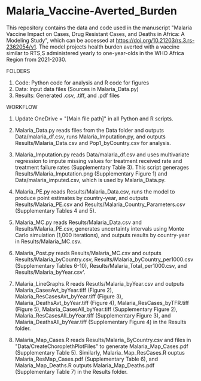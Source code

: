 # Malaria_Vaccine-Averted_Burden

This repository contains the data and code used in the manuscript "Malaria Vaccine Impact on Cases, Drug Resistant Cases, and Deaths in Africa: A Modeling Study", which can be accessed at https://doi.org/10.21203/rs.3.rs-2362054/v1. The model projects health burden averted with a vaccine similar to RTS,S administered yearly to one-year-olds in the WHO Africa Region from 2021-2030. 

FOLDERS
1. Code: Python code for analysis and R code for figures 
2. Data: Input data files (Sources in Malaria_Data.py)
3. Results: Generated .csv, .tiff, and .pdf files

WORKFLOW
1. Update OneDrive = "[Main file path]" in all Python and R scripts.

2. Malaria_Data.py reads files from the Data folder and outputs Data/malaria_df.csv, runs Malaria_Imputation.py, and outputs Results/Malaria_Data.csv and Pop1_byCountry.csv for analysis.

3. Malaria_Imputation.py reads Data/malaria_df.csv and uses multivariate regression to impute missing values for treatment received rate and treatment failure rates (Supplementary Table 3). This script generages Results/Malaria_Imputation.png (Supplementary Figure 1) and Data/malaria_imputed.csv, which is used by Malaria_Data.py.

4. Malaria_PE.py reads Results/Malaria_Data.csv, runs the model to produce point estimates by country-year, and outputs Results/Malaria_PE.csv and Results/Malaria_Country_Parameters.csv (Supplementary Tables 4 and 5).

5. Malaria_MC.py reads Results/Malaria_Data.csv and Results/Malaria_PE.csv, generates uncertainty intervals using Monte Carlo simulation (1,000 iterations), and outputs results by country-year in Results/Malaria_MC.csv.

6. Malaria_Post.py reads Results/Malaria_MC.csv and outputs Results/Malaria_byCountry.csv, Results/Malaria_byCountry_per1000.csv (Supplementary Tables 6-10), Results/Malaria_Total_per1000.csv, and Results/Malaria_byYear.csv'.

7. Malaria_LineGraphs.R reads Resutls/Malaria_byYear.csv and outputs Malaria_CasesAvt_byYear.tiff (Figure 2), Malaria_ResCasesAvt_byYear.tiff (Figure 3), Malaria_DeathsAvt_byYear.tiff (Figure 4), Malaria_ResCases_byTFR.tiff (Figure 5), Malaria_CasesAll_byYear.tiff (Supplementary Figure 2), Malaria_ResCasesAll_byYear.tiff (Supplementary Figure 3), and Malaria_DeathsAll_byYear.tiff (Supplementary Figure 4) in the Results folder.

8. Malaria_Map_Cases.R reads Results/Malaria_ByCountry.csv and files in "Data/CreateChoroplethPlotFiles" to generate Malaria_Map_Cases.pdf (Supplementary Table 5). Similarly, Malaria_Map_ResCases.R ouptus Malaria_ResMap_Cases.pdf (Supplementary Table 6), and Malaria_Map_Deaths.R outputs Malaria_Map_Deaths.pdf (Supplementary Table 7) in the Results folder.

